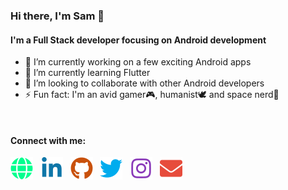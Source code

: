 ### Hi there, I'm Sam 👋

#### I'm a Full Stack developer focusing on Android development
- 🔭 I’m currently working on a few exciting Android apps
- 🌱 I’m currently learning Flutter
- 👯 I’m looking to collaborate with other Android developers
- ⚡ Fun fact: I'm an avid gamer🎮, humanist🕊️ and space nerd🌌
<br />

#### Connect with me:
[![](social_website.svg)][website]&nbsp;&nbsp;
[![](social_linkedin.svg)][linkedin]&nbsp;&nbsp;
[![](social_github.svg)][gitHub]&nbsp;&nbsp;
[![](social_twitter.svg)][twitter]&nbsp;&nbsp;
[![](social_instagram.svg)][instagram]&nbsp;&nbsp;
[![](social_email.svg)][email]&nbsp;&nbsp;

[website]: https://www.samstenner.com
[linkedin]: https://www.linkedin.com/in/SamStenner
[gitHub]: https://github.com/SamStenner/
[twitter]: https://www.twitter.com/SamOfStenner
[instagram]: https://www.instagram.com/Samwise_Stenner/
[email]: mailto:contact@samstenner.com
